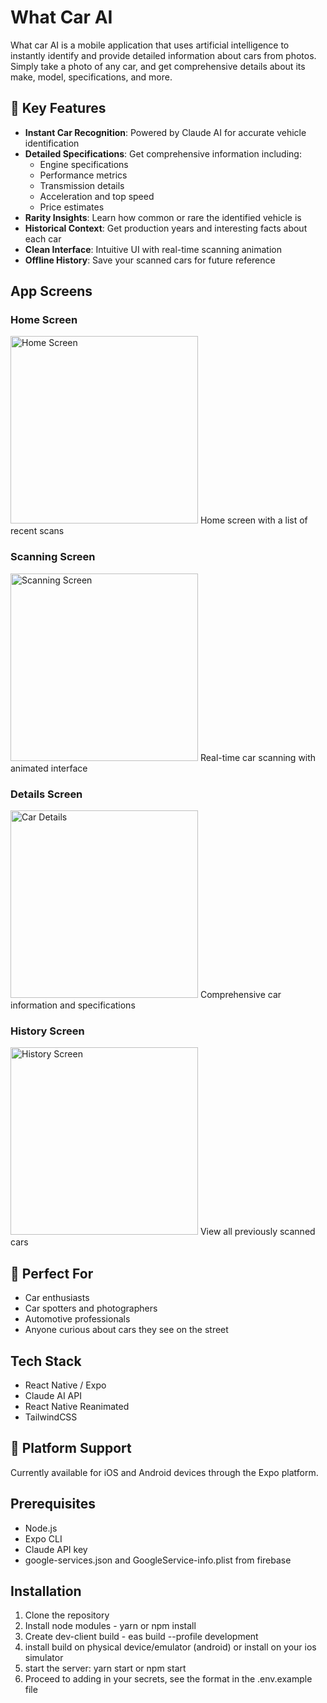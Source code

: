 # What Car AI

What car AI is a mobile application that uses artificial intelligence to instantly identify and provide detailed information about cars from photos. Simply take a photo of any car, and get comprehensive details about its make, model, specifications, and more.

## 🚗 Key Features

- **Instant Car Recognition**: Powered by Claude AI for accurate vehicle identification
- **Detailed Specifications**: Get comprehensive information including:
  - Engine specifications
  - Performance metrics
  - Transmission details
  - Acceleration and top speed
  - Price estimates
- **Rarity Insights**: Learn how common or rare the identified vehicle is
- **Historical Context**: Get production years and interesting facts about each car
- **Clean Interface**: Intuitive UI with real-time scanning animation
- **Offline History**: Save your scanned cars for future reference

## App Screens

### Home Screen
<img src="assets/screenshots/home.png" alt="Home Screen" width="300"/>
 Home screen with a list of recent scans

### Scanning Screen
<img src="assets/screenshots/scan.png" alt="Scanning Screen" width="300"/>
Real-time car scanning with animated interface

### Details Screen
<img src="assets/screenshots/details.png" alt="Car Details" width="300"/>
Comprehensive car information and specifications

### History Screen
<img src="assets/screenshots/history.png" alt="History Screen" width="300"/>
View all previously scanned cars

## 🎯 Perfect For

- Car enthusiasts
- Car spotters and photographers
- Automotive professionals
- Anyone curious about cars they see on the street

## Tech Stack
- React Native / Expo
- Claude AI API
- React Native Reanimated
- TailwindCSS

## 📱 Platform Support

Currently available for iOS and Android devices through the Expo platform.

## Prerequisites
- Node.js
- Expo CLI
- Claude API key
- google-services.json and GoogleService-info.plist from firebase

## Installation

1. Clone the repository
2. Install node modules - yarn or npm install
3. Create dev-client build - eas build --profile development
4. install build on physical device/emulator (android) or install on your ios simulator
5. start the server: yarn start or npm start
6. Proceed to adding in your secrets, see the format in the .env.example file
